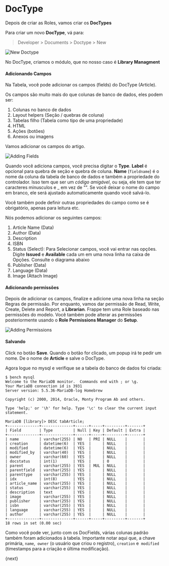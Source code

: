 # DocType

Depois de criar as Roles, vamos criar os **DocTypes**

Para criar um novo **DocType**, vá para:

> Developer > Documents > Doctype > New

<img class="screenshot" alt="New Doctype" src="/docs/assets/img/doctype_new.png">

No DocType, criamos o módulo, que no nosso caso é **Library Managment**

#### Adicionando Campos

Na Tabela, você pode adicionar os campos (fields) do DocType (Article).

Os campos são muito mais do que colunas de banco de dados, eles podem ser:

1. Colunas no banco de dados
1. Layout helpers (Seção / quebras de coluna)
1. Tabelas filho (Tabela como tipo de uma propriedade)
1. HTML
1. Ações (botões)
1. Anexos ou imagens

Vamos adicionar os campos do artigo.

<img class="screenshot" alt="Adding Fields" src="/docs/assets/img/doctype_adding_field.png">

Quando você adiciona campos, você precisa digitar o **Type**. **Label** é opcional para quebra de seção e quebra de coluna. **Name** (`fieldname`) é o nome da coluna da tabela de banco de dados e também a propriedade do controlador. Isso tem que ser um *código amigável*, ou seja, ele tem que ter caracteres minusculos e _ em vez de "". Se você deixar o nome do campo em branco, ele será ajustado automaticamente quando você salvá-lo.

Você também pode definir outras propriedades do campo como se é obrigatório, apenas para leitura etc.

Nós podemos adicionar os seguintes campos:

1. Article Name (Data)
2. Author (Data)
3. Description
4. ISBN
5. Status (Select): Para Selecionar campos, você vai entrar nas opções. Digite **Issued** e **Available** cada um em uma nova linha na caixa de Opções. Consulte o diagrama abaixo
6. Publisher (Data)
7. Language (Data)
8. Image (Attach Image)


#### Adicionando permissões

Depois de adicionar os campos, finalize e adicione uma nova linha na seção Regras de permissão. Por enquanto, vamos dar permissão de Read, Write, Create, Delete and Report, a **Librarian**. Frappe tem uma Role baseado nas permissões do modelo. Você também pode alterar as permissões posteriormente usando o **Role Permissions Manager** do **Setup**.

<img class="screenshot" alt="Adding Permissions" src="/docs/assets/img/doctype_adding_permission.png">

#### Salvando

Click no botão **Save**. Quando o botão for clicado, um popup irá te pedir um nome. De o nome de **Article** e salve o DocType.

Agora logue no mysql e verifique se a tabela do banco de dados foi criada:

	$ bench mysql
	Welcome to the MariaDB monitor.  Commands end with ; or \g.
	Your MariaDB connection id is 3931
	Server version: 5.5.36-MariaDB-log Homebrew

	Copyright (c) 2000, 2014, Oracle, Monty Program Ab and others.

	Type 'help;' or '\h' for help. Type '\c' to clear the current input statement.

	MariaDB [library]> DESC tabArticle;
	+--------------+--------------+------+-----+---------+-------+
	| Field        | Type         | Null | Key | Default | Extra |
	+--------------+--------------+------+-----+---------+-------+
	| name         | varchar(255) | NO   | PRI | NULL    |       |
	| creation     | datetime(6)  | YES  |     | NULL    |       |
	| modified     | datetime(6)  | YES  |     | NULL    |       |
	| modified_by  | varchar(40)  | YES  |     | NULL    |       |
	| owner        | varchar(60)  | YES  |     | NULL    |       |
	| docstatus    | int(1)       | YES  |     | 0       |       |
	| parent       | varchar(255) | YES  | MUL | NULL    |       |
	| parentfield  | varchar(255) | YES  |     | NULL    |       |
	| parenttype   | varchar(255) | YES  |     | NULL    |       |
	| idx          | int(8)       | YES  |     | NULL    |       |
	| article_name | varchar(255) | YES  |     | NULL    |       |
	| status       | varchar(255) | YES  |     | NULL    |       |
	| description  | text         | YES  |     | NULL    |       |
	| image        | varchar(255) | YES  |     | NULL    |       |
	| publisher    | varchar(255) | YES  |     | NULL    |       |
	| isbn         | varchar(255) | YES  |     | NULL    |       |
	| language     | varchar(255) | YES  |     | NULL    |       |
	| author       | varchar(255) | YES  |     | NULL    |       |
	+--------------+--------------+------+-----+---------+-------+
	18 rows in set (0.00 sec)


Como você pode ver, junto com os DocFields, várias colunas padrão também foram adicionados à tabela. Importante notar aqui que, a chave primária, `name`,` owner` (o usuário que criou o registro), `creation` e` modified` (timestamps para a criação e última modificação).

{next}
